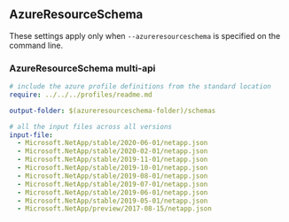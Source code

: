 ## AzureResourceSchema

These settings apply only when `--azureresourceschema` is specified on the command line.

### AzureResourceSchema multi-api

``` yaml $(azureresourceschema) && $(multiapi)
# include the azure profile definitions from the standard location
require: ../../../profiles/readme.md

output-folder: $(azureresourceschema-folder)/schemas

# all the input files across all versions
input-file:
  - Microsoft.NetApp/stable/2020-06-01/netapp.json
  - Microsoft.NetApp/stable/2020-02-01/netapp.json
  - Microsoft.NetApp/stable/2019-11-01/netapp.json
  - Microsoft.NetApp/stable/2019-10-01/netapp.json
  - Microsoft.NetApp/stable/2019-08-01/netapp.json
  - Microsoft.NetApp/stable/2019-07-01/netapp.json
  - Microsoft.NetApp/stable/2019-06-01/netapp.json
  - Microsoft.NetApp/stable/2019-05-01/netapp.json
  - Microsoft.NetApp/preview/2017-08-15/netapp.json

```